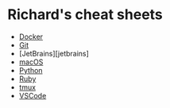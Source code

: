 # Richard's cheat sheets

* [Docker][docker]
* [Git][git]
* [JetBrains][jetbrains]
* [macOS][macos]
* [Python][python]
* [Ruby][ruby]
* [tmux][tmux]
* [VSCode][vscode]

[docker]: docker.md
[git]: git.md
[jetrains]: jetbrains.md
[macos]: macos.md
[python]: python.md
[ruby]: ruby.md
[tmux]: tmux.md
[vscode]: vscode.md
